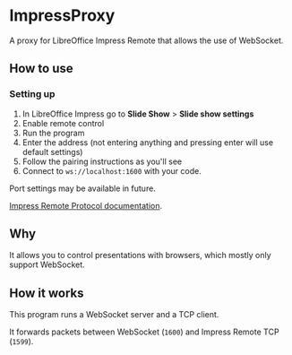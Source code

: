 # ImpressProxy
A proxy for LibreOffice Impress Remote that allows the use of WebSocket.

## How to use
### Setting up
1. In LibreOffice Impress go to **Slide Show** > **Slide show settings**
2. Enable remote control
3. Run the program
4. Enter the address (not entering anything and pressing enter will use default settings)
5. Follow the pairing instructions as you'll see
6. Connect to `ws://localhost:1600` with your code.

Port settings may be available in future.

[Impress Remote Protocol documentation](https://cgit.freedesktop.org/libreoffice/core/tree/sd/README_REMOTE).

## Why
It allows you to control presentations with browsers, which mostly only support WebSocket.  

## How it works
This program runs a WebSocket server and a TCP client.

It forwards packets between WebSocket (`1600`) and Impress Remote TCP (`1599`).
